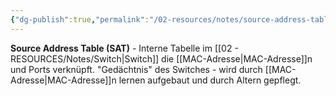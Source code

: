 ```yaml
---
{"dg-publish":true,"permalink":"/02-resources/notes/source-address-table/","tags":["informatik/netzwerk/switch/tabelle","informatik/netzwerk/hardware","lernen"],"noteIcon":"","updated":"2025-10-29T12:59:10.335+01:00"}
---
```



**Source Address Table (SAT)** - Interne Tabelle im [[02 - RESOURCES/Notes/Switch\|Switch]] die [[MAC-Adresse\|MAC-Adresse]]n und Ports verknüpft.
"Gedächtnis" des Switches - wird durch [[MAC-Adresse\|MAC-Adresse]]n lernen aufgebaut und durch Altern gepflegt.